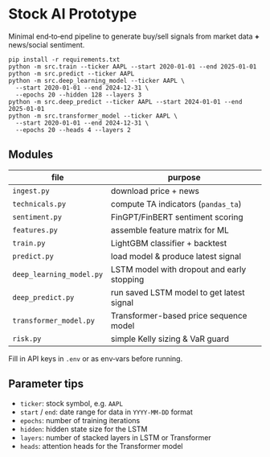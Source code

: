 # Stock AI Prototype

Minimal end‑to‑end pipeline to generate buy/sell signals from
market data **+** news/social sentiment.

```
pip install -r requirements.txt
python -m src.train --ticker AAPL --start 2020-01-01 --end 2025-01-01
python -m src.predict --ticker AAPL
python -m src.deep_learning_model --ticker AAPL \
  --start 2020-01-01 --end 2024-12-31 \
  --epochs 20 --hidden 128 --layers 3
python -m src.deep_predict --ticker AAPL --start 2024-01-01 --end 2025-01-01
python -m src.transformer_model --ticker AAPL \
  --start 2020-01-01 --end 2024-12-31 \
  --epochs 20 --heads 4 --layers 2
```

## Modules
| file | purpose |
|------|---------|
| `ingest.py` | download price + news |
| `technicals.py` | compute TA indicators (`pandas_ta`) |
| `sentiment.py` | FinGPT/FinBERT sentiment scoring |
| `features.py` | assemble feature matrix for ML |
| `train.py` | LightGBM classifier + backtest |
| `predict.py` | load model & produce latest signal |
| `deep_learning_model.py` | LSTM model with dropout and early stopping |
| `deep_predict.py` | run saved LSTM model to get latest signal |
| `transformer_model.py` | Transformer-based price sequence model |
| `risk.py` | simple Kelly sizing & VaR guard |

Fill in API keys in `.env` or as env‑vars before running.

## Parameter tips

- `ticker`: stock symbol, e.g. `AAPL`
- `start` / `end`: date range for data in `YYYY-MM-DD` format
- `epochs`: number of training iterations
- `hidden`: hidden state size for the LSTM
- `layers`: number of stacked layers in LSTM or Transformer
- `heads`: attention heads for the Transformer model

